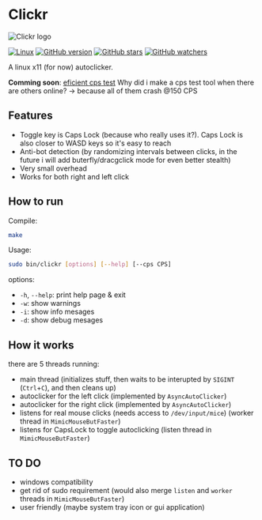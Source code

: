# Clickr

![Clickr logo](https://github.com/mircea007/clickr/blob/main/img/logo.png?raw=true)

[![Linux](https://svgshare.com/i/Zhy.svg)](https://svgshare.com/i/Zhy.svg) [![GitHub version](https://badge.fury.io/gh/mircea007%2Fclickr.svg)](https://github.com/mircea007/clickr) [![GitHub stars](https://img.shields.io/github/stars/mircea007/clickr.svg?style=social&label=Star&maxAge=2592000)](https://github.com/mircea007/clickr/stargazers) [![GitHub watchers](https://img.shields.io/github/watchers/mircea007/clickr.svg?style=social&label=Watch&maxAge=2592000)](https://github.com/mircea007/clickr/watchers/)

A linux x11 (for now) autoclicker.

**Comming soon**: [eficient cps test](https://mircea.rebengiuc.com/cpstest)
Why did i make a cps test tool when there are others online? -> because all of them crash @150 CPS

## Features

* Toggle key is Caps Lock (because who really uses it?). Caps Lock is also closer to WASD keys so it's easy to reach
* Anti-bot detection (by randomizing intervals between clicks, in the future i will add buterfly/dracgclick mode for even better stealth)
* Very small overhead
* Works for both right and left click

## How to run

Compile:
```bash
make
```

Usage:
```bash
sudo bin/clickr [options] [--help] [--cps CPS]

```
options:

* `-h`, `--help`: print help page & exit
* `-w`: show warnings
* `-i`: show info mesages
* `-d`: show debug mesages

## How it works

there are 5 threads running:

* main thread (initializes stuff, then waits to be interupted by `SIGINT` (`Ctrl`+`C`), and then cleans up)
* autoclicker for the left click   (implemented by `AsyncAutoClicker`)
* autoclicker for the right click  (implemented by `AsyncAutoClicker`)
* listens for real mouse clicks (needs access to `/dev/input/mice`) (worker thread in `MimicMouseButFaster`)
* listens for CapsLock to toggle autoclicking (listen thread in `MimicMouseButFaster`)

## TO DO

* windows compatibility
* get rid of sudo requirement (would also merge `listen` and `worker` threads in `MimicMouseButFaster`)
* user friendly (maybe system tray icon or gui application)
